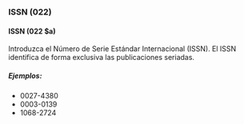 ### ISSN (022)

#### ISSN (022 $a)
Introduzca el Número de Serie Estándar Internacional (ISSN). El ISSN identifica de forma exclusiva las publicaciones seriadas.   

##### Ejemplos:
- 0027-4380  
- 0003-0139  
- 1068-2724
